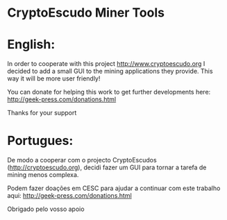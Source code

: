 CryptoEscudo Miner Tools
======================

English:
========

In order to cooperate with this project http://www.cryptoescudo.org I decided to add a small GUI to the mining applications they provide. This way it will be more user friendly!

You can donate for helping this work to get further developments here: http://geek-press.com/donations.html

Thanks for your support

Portugues:
==========


De modo a cooperar com o projecto CryptoEscudos (http://cryptoescudo.org), decidi fazer um GUI para tornar a tarefa de mining menos complexa.

Podem fazer doações em CESC para ajudar a continuar com este trabalho aqui: http://geek-press.com/donations.html

Obrigado pelo vosso apoio
